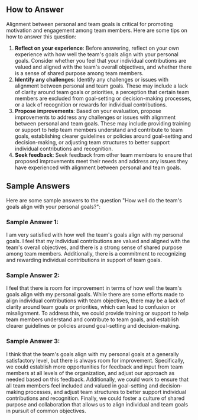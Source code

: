 

How to Answer
-------------

Alignment between personal and team goals is critical for promoting motivation and engagement among team members. Here are some tips on how to answer this question:

1. **Reflect on your experience**: Before answering, reflect on your own experience with how well the team's goals align with your personal goals. Consider whether you feel that your individual contributions are valued and aligned with the team's overall objectives, and whether there is a sense of shared purpose among team members.
2. **Identify any challenges**: Identify any challenges or issues with alignment between personal and team goals. These may include a lack of clarity around team goals or priorities, a perception that certain team members are excluded from goal-setting or decision-making processes, or a lack of recognition or rewards for individual contributions.
3. **Propose improvements**: Based on your evaluation, propose improvements to address any challenges or issues with alignment between personal and team goals. These may include providing training or support to help team members understand and contribute to team goals, establishing clearer guidelines or policies around goal-setting and decision-making, or adjusting team structures to better support individual contributions and recognition.
4. **Seek feedback**: Seek feedback from other team members to ensure that proposed improvements meet their needs and address any issues they have experienced with alignment between personal and team goals.

Sample Answers
--------------

Here are some sample answers to the question "How well do the team's goals align with your personal goals?":

### Sample Answer 1:

I am very satisfied with how well the team's goals align with my personal goals. I feel that my individual contributions are valued and aligned with the team's overall objectives, and there is a strong sense of shared purpose among team members. Additionally, there is a commitment to recognizing and rewarding individual contributions in support of team goals.

### Sample Answer 2:

I feel that there is room for improvement in terms of how well the team's goals align with my personal goals. While there are some efforts made to align individual contributions with team objectives, there may be a lack of clarity around team goals or priorities, which can lead to confusion or misalignment. To address this, we could provide training or support to help team members understand and contribute to team goals, and establish clearer guidelines or policies around goal-setting and decision-making.

### Sample Answer 3:

I think that the team's goals align with my personal goals at a generally satisfactory level, but there is always room for improvement. Specifically, we could establish more opportunities for feedback and input from team members at all levels of the organization, and adjust our approach as needed based on this feedback. Additionally, we could work to ensure that all team members feel included and valued in goal-setting and decision-making processes, and adjust team structures to better support individual contributions and recognition. Finally, we could foster a culture of shared purpose and collaboration that allows us to align individual and team goals in pursuit of common objectives.
